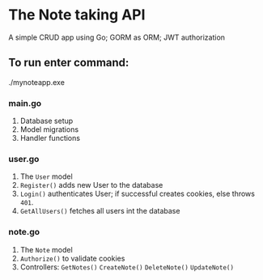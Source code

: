 # The Note taking API
A simple CRUD app using Go; GORM as ORM; JWT authorization 

## To run enter command:
./mynoteapp.exe

### main.go
1. Database setup 
2. Model migrations
3. Handler functions

### user.go
1. The `User` model
2. `Register()` adds new User to the database
3. `Login()` authenticates User; if successful creates cookies, else throws `401`.
4. `GetAllUsers()` fetches all users int the database

### note.go
1. The `Note` model
2. `Authorize()` to validate cookies
3. Controllers: `GetNotes()` `CreateNote()` `DeleteNote()` `UpdateNote()`
